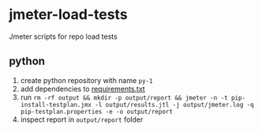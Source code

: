 # jmeter-load-tests
Jmeter scripts for repo load tests

## python

1. create python repository with name `py-1`
2. add dependencies to [requirements.txt](python/requirements.txt)
3. run `rm -rf output && mkdir -p output/report && jmeter -n -t pip-install-testplan.jmx -l output/results.jtl -j output/jmeter.log -q pip-testplan.properties -e -o output/report`
4. inspect report in `output/report` folder
